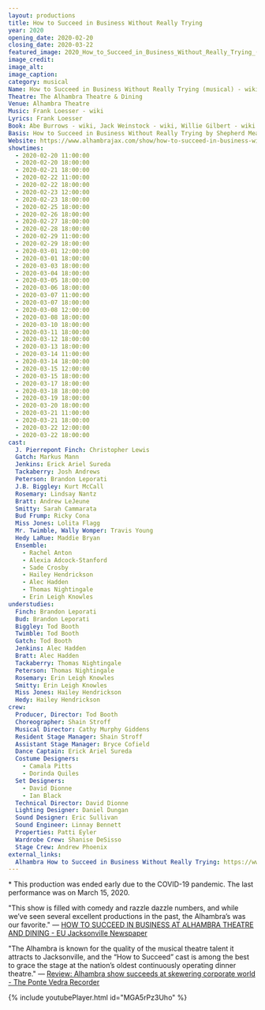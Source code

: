 ```yaml
---
layout: productions
title: How to Succeed in Business Without Really Trying
year: 2020
opening_date: 2020-02-20
closing_date: 2020-03-22
featured_image: 2020_How_to_Succeed_in_Business_Without_Really_Trying_(musical).png
image_credit:
image_alt:
image_caption:
category: musical
Name: How to Succeed in Business Without Really Trying (musical) - wiki
Theatre: The Alhambra Theatre & Dining
Venue: Alhambra Theatre
Music: Frank Loesser - wiki
Lyrics: Frank Loesser
Book: Abe Burrows - wiki, Jack Weinstock - wiki, Willie Gilbert - wiki
Basis: How to Succeed in Business Without Really Trying by Shepherd Mead
Website: https://www.alhambrajax.com/show/how-to-succeed-in-business-without-really-trying/
showtimes: 
  - 2020-02-20 11:00:00
  - 2020-02-20 18:00:00
  - 2020-02-21 18:00:00
  - 2020-02-22 11:00:00
  - 2020-02-22 18:00:00
  - 2020-02-23 12:00:00
  - 2020-02-23 18:00:00
  - 2020-02-25 18:00:00
  - 2020-02-26 18:00:00
  - 2020-02-27 18:00:00
  - 2020-02-28 18:00:00
  - 2020-02-29 11:00:00
  - 2020-02-29 18:00:00
  - 2020-03-01 12:00:00
  - 2020-03-01 18:00:00
  - 2020-03-03 18:00:00
  - 2020-03-04 18:00:00
  - 2020-03-05 18:00:00
  - 2020-03-06 18:00:00
  - 2020-03-07 11:00:00
  - 2020-03-07 18:00:00
  - 2020-03-08 12:00:00
  - 2020-03-08 18:00:00
  - 2020-03-10 18:00:00
  - 2020-03-11 18:00:00
  - 2020-03-12 18:00:00
  - 2020-03-13 18:00:00
  - 2020-03-14 11:00:00
  - 2020-03-14 18:00:00
  - 2020-03-15 12:00:00
  - 2020-03-15 18:00:00
  - 2020-03-17 18:00:00
  - 2020-03-18 18:00:00
  - 2020-03-19 18:00:00
  - 2020-03-20 18:00:00
  - 2020-03-21 11:00:00
  - 2020-03-21 18:00:00
  - 2020-03-22 12:00:00
  - 2020-03-22 18:00:00
cast:
  J. Pierrepont Finch: Christopher Lewis
  Gatch: Markus Mann
  Jenkins: Erick Ariel Sureda
  Tackaberry: Josh Andrews
  Peterson: Brandon Leporati
  J.B. Biggley: Kurt McCall
  Rosemary: Lindsay Nantz
  Bratt: Andrew LeJeune
  Smitty: Sarah Cammarata
  Bud Frump: Ricky Cona
  Miss Jones: Lolita Flagg
  Mr. Twimble, Wally Womper: Travis Young
  Hedy LaRue: Maddie Bryan
  Ensemble: 
    - Rachel Anton
    - Alexia Adcock-Stanford
    - Sade Crosby
    - Hailey Hendrickson
    - Alec Hadden
    - Thomas Nightingale
    - Erin Leigh Knowles
understudies: 
  Finch: Brandon Leporati
  Bud: Brandon Leporati
  Biggley: Tod Booth
  Twimble: Tod Booth
  Gatch: Tod Booth
  Jenkins: Alec Hadden
  Bratt: Alec Hadden
  Tackaberry: Thomas Nightingale
  Peterson: Thomas Nightingale
  Rosemary: Erin Leigh Knowles
  Smitty: Erin Leigh Knowles
  Miss Jones: Hailey Hendrickson
  Hedy: Hailey Hendrickson
crew:
  Producer, Director: Tod Booth
  Choreographer: Shain Stroff
  Musical Director: Cathy Murphy Giddens
  Resident Stage Manager: Shain Stroff
  Assistant Stage Manager: Bryce Cofield
  Dance Captain: Erick Ariel Sureda
  Costume Designers: 
    - Camala Pitts
    - Dorinda Quiles
  Set Designers:  
    - David Dionne
    - Ian Black
  Technical Director: David Dionne
  Lighting Designer: Daniel Dungan
  Sound Designer: Eric Sullivan
  Sound Engineer: Linnay Bennett
  Properties: Patti Eyler
  Wardrobe Crew: Shanise DeSisso
  Stage Crew: Andrew Phoenix
external_links:
  Alhambra How to Succeed in Business Without Really Trying: https://www.alhambrajax.com/show/how-to-succeed-in-business-without-really-trying/
---
```

\* This production was ended early due to the COVID-19 pandemic. The last performance was on March 15, 2020.

"This show is filled with comedy and razzle dazzle numbers, and while we’ve seen several excellent productions in the past, the Alhambra’s was our favorite." — [HOW TO SUCCEED IN BUSINESS AT ALHAMBRA THEATRE AND DINING - EU Jacksonville Newspaper](https://eujacksonville.com/2020/02/26/how-to-succeed-in-business-at-alhambra-theatre-and-dining/)

"The Alhambra is known for the quality of the musical theatre talent it attracts to Jacksonville, and the “How to Succeed” cast is among the best to grace the stage at the nation’s oldest continuously operating dinner theatre." — [Review: Alhambra show succeeds at skewering corporate world - The Ponte Vedra Recorder](https://pontevedrarecorder.com/stories/review-alhambra-show-succeeds-at-skewering-corporate-world,10583)

{% include youtubePlayer.html id="MGA5rPz3Uho" %}